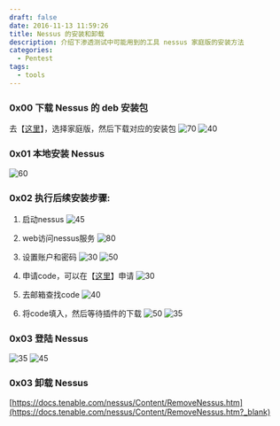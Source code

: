 ```yaml
---
draft: false
date: 2016-11-13 11:59:26
title: Nessus 的安装和卸载
description: 介绍下渗透测试中可能用到的工具 nessus 家庭版的安装方法
categories:
  - Pentest
tags:
  - tools
---
```


### 0x00 下载 Nessus 的 deb 安装包
去【[这里](http://www.tenable.com/products/nessus/select-your-operating-system?_blank)】，选择家庭版，然后下载对应的安装包
![70](/img/post/Nessus_Home.png)
![40](/img/post/select_nessus_deb.png)

### 0x01 本地安装 Nessus
![60](/img/post/install_nessus.png)

### 0x02 执行后续安装步骤:
1. 启动nessus
![45](/img/post/start_nessus.png)

2. web访问nessus服务
![80](/img/post/web_nessus.png)

3. 设置账户和密码
![30](/img/post/setaccount.png)
![50](/img/post/code.png)

4. 申请code，可以在【[这里](http://www.tenable.com/products/nessus-home)】申请
![30](/img/post/register_code.png)

5. 去邮箱查找code
![40](/img/post/get_code.png)

6. 将code填入，然后等待插件的下载
![50](/img/post/input_code.png)
![35](/img/post/wait_download.png)

### 0x03 登陆 Nessus
![35](/img/post/sign_in_nessus1.png)
![45](/img/post/sign_in_nessus2.png)

### 0x03 卸载 Nessus
[https://docs.tenable.com/nessus/Content/RemoveNessus.htm](https://docs.tenable.com/nessus/Content/RemoveNessus.htm?_blank)
